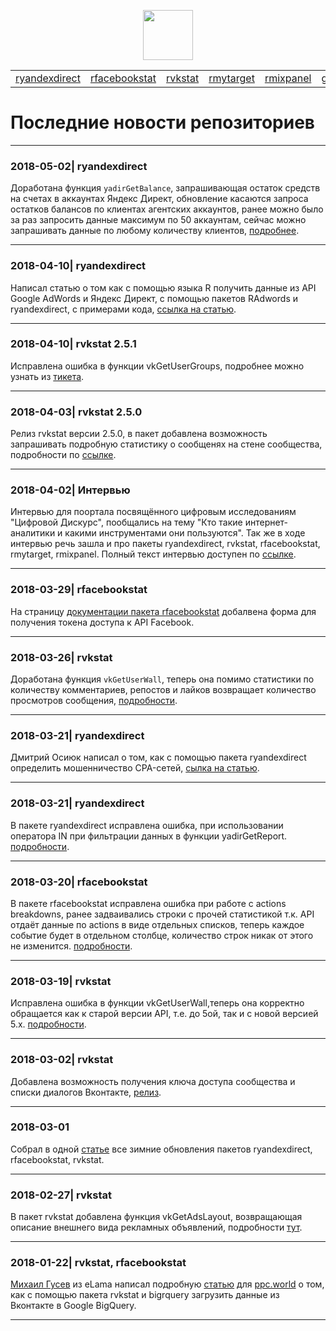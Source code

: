 <p align="center">
<a href="https://selesnow.github.io/"><img src="https://alexeyseleznev.files.wordpress.com/2017/03/as.png" height="80"></a>
</p>

<script async src="//pagead2.googlesyndication.com/pagead/js/adsbygoogle.js"></script>
<script>
  (adsbygoogle = window.adsbygoogle || []).push({
    google_ad_client: "ca-pub-7009762262305396",
    enable_page_level_ads: true
  });
</script>
  
<!-- Global site tag (gtag.js) - Google Analytics -->
<script async src="https://www.googletagmanager.com/gtag/js?id=UA-114798296-1"></script>
<script>
  window.dataLayer = window.dataLayer || [];
  function gtag(){dataLayer.push(arguments);}
  gtag('js', new Date());
  gtag('config', 'UA-114798296-1');
</script>


<table>
    <tr>
      <td>
        <a href="https://selesnow.github.io/ryandexdirect/">ryandexdirect</a>
      </td>
      <td>
        <a href="https://selesnow.github.io/rfacebookstat/">rfacebookstat</a>
      </td>
      <td>
        <a href="https://selesnow.github.io/rvkstat/">rvkstat</a>
      </td>
      <td>
        <a href="https://selesnow.github.io/rmytarget/">rmytarget</a>
      </td>
      <td>
        <a href="https://selesnow.github.io/rmixpanel/">rmixpanel</a>
      </td>
      <td>
        <a href="https://selesnow.github.io/getProxy/">getProxy</a>
      </td>
      <td>
        <a href="https://selesnow.github.io/rGitHub/">rGitHub</a>
      </td>
      <td>
        <a href="https://selesnow.github.io/news/">NEWS</a>
      </td>
    </tr>
</table>

# Последние новости репозиториев
---
### 2018-05-02| ryandexdirect

Доработана функция `yadirGetBalance`, запрашивающая остаток средств на счетах в аккаунтах Яндекс Директ, обновление касаются запроса остатков балансов по клиентах агентских аккаунтов, ранее можно было за раз запросить данные максимум по 50 аккаунтам, сейчас можно запрашивать данные по любому количеству клиентов, [подробнее](https://github.com/selesnow/ryandexdirect/issues/4#issuecomment-384208899).

---
### 2018-04-10| ryandexdirect

Написал статью о том как с помощью языка R получить данные из API Google AdWords и Яндекс Директ, с помощью пакетов RAdwords и ryandexdirect, с примерами кода, [ссылка на статью](https://www.owox.ru/blog/articles/r-language-and-api-of-ad-systems/).

---
### 2018-04-10| rvkstat 2.5.1

Исправлена ошибка в функции vkGetUserGroups, подробнее можно узнать из [тикета](https://github.com/selesnow/rvkstat/issues/11).

---
### 2018-04-03| rvkstat 2.5.0

Релиз rvkstat версии 2.5.0, в пакет добавлена возможность запрашивать подробную статистику о сообщенях на стене сообщества, подробности по [ссылке](https://github.com/selesnow/rvkstat/releases/tag/2.5.0).

---
### 2018-04-02| Интервью

Интервью для поортала посвящённого цифровым исследованиям "Цифровой Дискурс", пообщались на тему "Кто такие интернет-аналитики и какими инструментами они пользуются". Так же в ходе интервью речь зашла и про пакеты ryandexdirect, rvkstat, rfacebookstat, rmytarget, rmixpanel. Полный текст интервью доступен по [ссылке](https://discourse.digital/blogs/kto-takie-internet-analitiki-i-kakimi-instrumentami-oni-polzuyutsya/?utm_source=github&utm_medium=seleznev). 

---
### 2018-03-29| rfacebookstat

На страницу [документации пакета rfacebookstat](http://selesnow.github.io/rfacebookstat) добалвена форма для получения токена доступа к API Facebook.

---
### 2018-03-26| rvkstat

Доработана функция `vkGetUserWall`, теперь она помимо статистики по количеству комментариев, репостов и лайков возвращает количество просмотров сообщения, [подробности](https://github.com/selesnow/rvkstat/issues/4#issuecomment-376087748).

---
### 2018-03-21| ryandexdirect

Дмитрий Осиюк написал о том, как с помощью пакета ryandexdirect определить мошенничество CPA-сетей, [сылка на статью](https://iosiuk.blogspot.com/2018/03/cpa-logs-api-yandexmetrika-r.html).

---
### 2018-03-21| ryandexdirect

В пакете ryandexdirect исправлена ошибка, при использовании оператора IN при фильтрации данных в функции yadirGetReport. [подробности](https://github.com/selesnow/ryandexdirect/issues/1).

---
### 2018-03-20| rfacebookstat

В пакете rfacebookstat исправлена ошибка при работе с actions breakdowns, ранее задваивались строки с прочей статистикой т.к. API отдаёт данные по actions в виде отдельных списков, теперь каждое событие будет в отдельном столбце, количество строк никак от этого не изменится. [подробности](https://github.com/selesnow/rfacebookstat/issues/1).

---
### 2018-03-19| rvkstat

Исправлена ошибка в функции vkGetUserWall,теперь она корректно обращается как к старой версии API, т.е. до 5ой, так и с новой версией 5.x. [подробности](https://github.com/selesnow/rvkstat/issues/4).

---
### 2018-03-02| rvkstat

Добавлена возможность получения ключа доступа сообщества и списки диалогов Вконтакте, [релиз](https://github.com/selesnow/rvkstat/releases/tag/2.4.1).

---

### 2018-03-01

Собрал в одной [статье](https://alexeyseleznev.wordpress.com/2018/03/01/%D0%BF%D0%BE%D1%80%D1%86%D0%B8%D1%8F-%D0%B7%D0%B8%D0%BC%D0%BD%D0%B8%D1%85-%D0%BE%D0%B1%D0%BD%D0%BE%D0%B2%D0%BB%D0%B5%D0%BD%D0%B8%D0%B9-%D0%BF%D0%B0%D0%BA%D0%B5%D1%82%D0%BE%D0%B2-ryandexdirect-rfacebo/) все зимние обновления пакетов ryandexdirect, rfacebookstat, rvkstat.

---

### 2018-02-27| rvkstat

В пакет rvkstat добавлена функция vkGetAdsLayout, возвращающая описание внешнего вида рекламных объявлений, подробности [тут](https://github.com/selesnow/rvkstat/releases/tag/2.3.0).

---

### 2018-01-22| rvkstat, rfacebookstat

[Михаил Гусев](https://www.facebook.com/profile.php?id=100012364206491&fref=mentions) из eLama написал подробную [статью](https://ppc.world/articles/zagruzka-statistiki-iz-vkontakte-i-facebook-v-google-bigquery/) для [ppc.world](https://ppc.world/) о том, как с помощью пакета rvkstat и bigrquery загрузить данные из Вконтакте в Google BigQuery.

---
